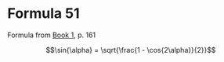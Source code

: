 # Formula 51

Formula from [Book 1](../../Buch1.md), p. 161

```math
\sin{\alpha} = \sqrt{\frac{1 - \cos{2\alpha}}{2}}
```
